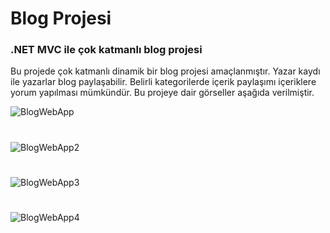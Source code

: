 # Blog Projesi
### .NET MVC ile çok katmanlı blog projesi

Bu projede çok katmanlı dinamik bir blog projesi amaçlanmıştır. Yazar kaydı ile yazarlar blog paylaşabilir. Belirli kategorilerde içerik paylaşımı içeriklere yorum yapılması mümkündür. Bu projeye dair görseller aşağıda verilmiştir.


![BlogWebApp](https://user-images.githubusercontent.com/73762823/212496142-d0bd87c0-1bdf-4b34-921f-09f91b6f63e7.png)
#
#
#
![BlogWebApp2](https://user-images.githubusercontent.com/73762823/212496151-2da779aa-0d47-4b59-82e2-a3a103f97617.png)
#
#
#
![BlogWebApp3](https://user-images.githubusercontent.com/73762823/212496382-d2a7184a-bff3-4784-a2f1-2123d1322939.png)
#
#
#
![BlogWebApp4](https://user-images.githubusercontent.com/73762823/212496384-cca05ae6-949d-47a4-a473-87617acdaddd.png)

